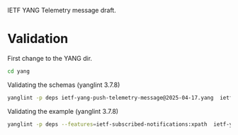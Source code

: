 IETF YANG Telemetry message draft.


# Validation

First change to the YANG dir.
```bash
cd yang
```

Validating the schemas (yanglint 3.7.8)
```bash
yanglint -p deps ietf-yang-push-telemetry-message@2025-04-17.yang  ietf-telemetry-message@2025-04-17.yang -f tree
```

Validating the example (yanglint 3.7.8)
```bash
yanglint -p deps --features=ietf-subscribed-notifications:xpath  ietf-yang-push-telemetry-message@2025-04-17.yang  ietf-telemetry-message@2025-04-17.yang ../examples/example.json
```
